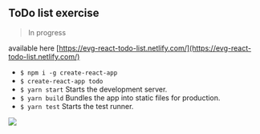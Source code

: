 ToDo list exercise 
------------------
> In progress

 available here [https://evg-react-todo-list.netlify.com/](https://evg-react-todo-list.netlify.com/)

- `$ npm i -g create-react-app`
- `$ create-react-app todo`
- `$ yarn start` Starts the development server.
- `$ yarn build` Bundles the app into static files for production.
- `$ yarn test` Starts the test runner.

<img src="https://monosnap.com/image/8umtnf45ph7p5Ziv9gG9hWfKjI1KKL"/>
